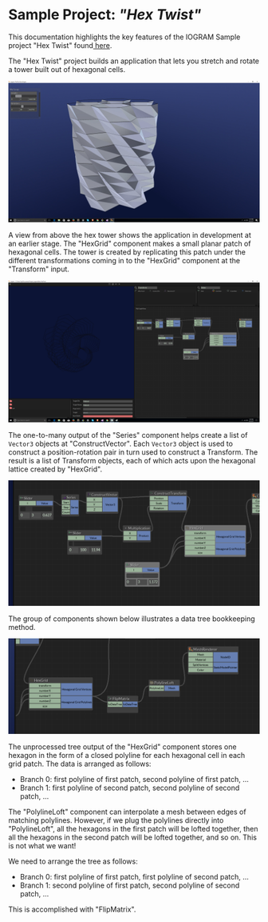 # Sample Project: _"Hex Twist"_

This documentation highlights the key features of the IOGRAM Sample project "Hex Twist" found[ here](https://github.com/MeshGeometry/IogramSamples).

The "Hex Twist" project builds an application that lets you stretch and rotate a tower built out of hexagonal cells.

![](/assets/hex_twist_app.jpg)

A view from above the hex tower shows the application in development at an earlier stage. The "HexGrid" component makes a small planar patch of hexagonal cells. The tower is created by replicating this patch under the different transformations coming in to the "HexGrid" component at the "Transform" input.

![](/assets/hex_twist_2.png)

The one-to-many output of the "Series" component helps create a list of `Vector3` objects at "ConstructVector". Each `Vector3` object is used to construct a position-rotation pair in turn used to construct a Transform. The result is a list of Transform objects, each of which acts upon the hexagonal lattice created by "HexGrid".

![](/assets/hex_twist_2b.png)

The group of components shown below illustrates a data tree bookkeeping method.

![](/assets/hex_twist_3b.png)

The unprocessed tree output of the "HexGrid" component stores one hexagon in the form of a closed polyline for each hexagonal cell in each grid patch. The data is arranged as follows:

* Branch 0: first polyline of first patch, second polyline of first patch, ...
* Branch 1: first polyline of second patch, second polyline of second patch, ...

The "PolylineLoft" component can interpolate a mesh between edges of matching polylines. However, if we plug the polylines directly into "PolylineLoft", all the hexagons in the first patch will be lofted together, then all the hexagons in the second patch will be lofted together, and so on. This is not what we want!

We need to arrange the tree as follows:

* Branch 0: first polyline of first patch, first polyline of second patch, ...
* Branch 1: second polyline of first patch, second polyline of second patch, ...

This is accomplished with "FlipMatrix".